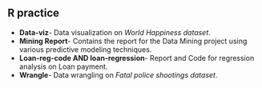## R practice
- **Data-viz**- Data visualization on *World Happiness dataset*.
- **Mining Report**- Contains the report for the Data Mining project using various predictive modeling techniques.
- **Loan-reg-code AND loan-regression**- Report and Code for regression analysis on Loan payment.
- **Wrangle**- Data wrangling on *Fatal police shootings dataset*.
